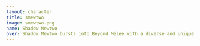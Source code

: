 ```yaml
---
layout: character
title: smewtwo
image: smewtwo.png
name: Shadow Mewtwo
over: Shadow Mewtwo bursts into Beyond Melee with a diverse and unique moveset. He has similarities to Mewtwo in appearance, but in gameplay he couldn’t be more different. Even the way he moves around the stage feels totally new! Mega Evolution is making its first appearance in competitive Smash! Shadow Mewtwo’s signature mechanic is his ability to Mega Evolve. You can mega evolve with down b, once you’ve dealt 60% to your opponent via non-special) moves. Since watching meters while playing can be annoying, you’ll be able to tell he’s ready when he starts glowing purple. Mega Shadow Mewtwo deals more damage and knockback on all of his moves than his non-Mega form, and he moves faster as well. You remain in your mega form until you’ve whiffed attacks too many times. You can refill meter while mega evolved by landing more attacks, though, so if you want to keep the momentum in your favor, make smart plays. Mega evolution is great, but that’s not the only surprise up his sleeve. Shadow Mewtwo, ironically, has no Shadow Ball. Instead, press neutral b to activate Light Pillar. As you hold B, an indicator travels along the stage. Let go of B to activate the beam! It’s solid for both shield pressure and combos, however it’s quite slow to start up, and slow to cool down. It’s a commitment, but you can use this move to extend tech chases, combos, or to punish campy opponents! Next, he has a completely reworked up b. This up b is simple, but effective. It’s based on some of his moves from Pokken. He has less positional mixups than Mewtwo does with his teleport, but don’t let that fool you into thinking he can’t recover. Similar to Mario or Roy’s up special, this move travels quickly and sends out a flurry of hits to disorient opponents who don’t see it coming. For his normals, a stylish new back air with startling range allows Shadow Mewtwo to set up edgeguards, or finish them. He gets a new down tilt that’s slower to start and finish than Mewtwo’s, but it’s great at setting up into his scary aerial finishers… even scarier when he’s mega evolved. Based on his sword moves from Pokken, Shadow Mewtwo gets an ice cold up air to juggle opponents or send them to the stars. Up tilt gets the same treatment. A new upsmash more in line with his other two smash attacks, a fiery forward air that launches forward, a startlingly strong forward throw- and so many more unique aspects that set this character apart from Mewtwo. With all of these new moves, and mega evolution as the cherry on top, Shadow Mewtwo brings a lot of new concepts to the Melee landscape, which makes him a must-play in the BM roster.
---
```

